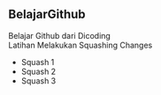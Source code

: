 BelajarGithub
--
Belajar Github dari Dicoding  
Latihan Melakukan Squashing Changes

* Squash 1
* Squash 2
* Squash 3

